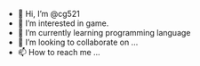 - 👋 Hi, I’m @cg521
- 👀 I’m interested in game.
- 🌱 I’m currently learning programming language
- 💞️ I’m looking to collaborate on ...
- 📫 How to reach me ...

<!---
cg521/cg521 is a ✨ special ✨ repository because its `README.md` (this file) appears on your GitHub profile.
You can click the Preview link to take a look at your changes.
--->
